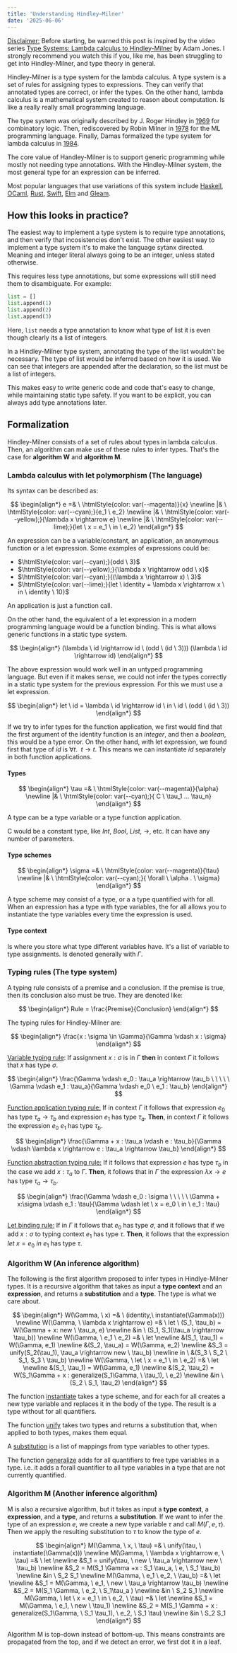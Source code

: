 ```yaml
---
title: 'Understanding Hindley–Milner'
date: '2025-06-06'
---
```


<u>Disclaimer:</u> Before starting, be warned this post is inspired by the video series [Type Systems: Lambda calculus to Hindley-Milner](https://youtu.be/b5VhYkvOk30?list=PLoyEIY-nZq_uipRkxG79uzAgfqDuHzot-) by Adam Jones. I strongly recommend you watch this if you, like me, has been struggling to get into Hindley-Milner, and type theory in general.

<!-- more -->

Hindley-Milner is a type system for the lambda calculus. A type system is a set of rules for assigning types to expressions. They can verify that annotated types are correct, or infer the types. On the other hand, lambda calculus is a mathematical system created to reason about computation. Is like a really really small programming language.

The type system was originally described by J. Roger Hindley in [1969](https://www.cs.tufts.edu/~nr/cs257/archive/roger-hindley/principal-type-scheme.pdf) for combinatory logic. Then, rediscovered by Robin Milner in [1978](https://homepages.inf.ed.ac.uk/wadler/papers/papers-we-love/milner-type-polymorphism.pdf) for the ML programming language. Finally, Damas formalized the type system for lambda calculus in [1984](https://era.ed.ac.uk/bitstream/handle/1842/13555/Damas1984.Pdf?sequence=1&isAllowed=y).

The core value of Handley-Milner is to support generic programming while mostly not needing type annotations. With the Hindley-Milner system, the most general type for an expression can be inferred.

Most popular languages that use variations of this system include [Haskell](https://www.haskell.org/), [OCaml](https://ocaml.org/), [Rust](https://www.rust-lang.org/), [Swift](https://www.swift.org/),  [Elm](https://elm-lang.org/) and [Gleam](https://gleam.run/).

## How this looks in practice?

The easiest way to implement a type system is to require type annotations, and then verify that incosistencies don't exist. The other easiest way to implement a type system it's to make the language sytanx directed. Meaning and integer literal always going to be an integer, unless stated otherwise. 

This requires less type annotations, but some expressions will still need them to disambiguate. For example:

```python
list = []
list.append(1)
list.append(2)
list.append(3)
```

Here, `list` needs a type annotation to know what type of list it is even though clearly its a list of integers. 

In a Hindley-Milner type system, annotating the type of the list wouldn't be necessary. The type of list would be inferred based on how it is used. We can see that integers are appended after the declaration, so the list must be a list of integers.

This makes easy to write generic code and code that's easy to change, while maintaining static type safety. If you want to be explicit, you can always add type annotations later.

## Formalization

Hindley-Milner consists of a set of rules about types in lambda calculus. Then, an algorithm can make use of these rules to infer types. That's the case for **algorithm W** and **algorithm M**.

### Lambda calculus with let polymorphism (The language)

Its syntax can be described as:

$$
\begin{align*}
e =& \ \htmlStyle{color: var(--magenta)}{x} \newline
  |& \ \htmlStyle{color: var(--cyan);}{e_1 \ e_2} \newline
  |& \ \htmlStyle{color: var(--yellow);}{\lambda x \rightarrow e} \newline
  |& \ \htmlStyle{color: var(--lime);}{let \ x = e_1 \ in \ e_2}
\end{align*}
$$

An expression can be a <span style="color: var(--magenta)">variable/constant</span>,  an <span style="color: var(--cyan)">application</span>, an <span style="color: var(--yellow)">anonymous function</span> or a <span style="color: var(--lime)">let expression</span>. Some examples of expressions could be:

- $\htmlStyle{color: var(--cyan);}{odd \ 3}$
- $\htmlStyle{color: var(--yellow);}{\lambda x \rightarrow odd \ x}$
- $\htmlStyle{color: var(--cyan);}{(\lambda x \rightarrow x) \ 3}$
- $\htmlStyle{color: var(--lime);}{let \ identity = \lambda x \rightarrow x \ in \ identity \ 10}$

An <span style="color: var(--cyan)">application</span> is just a <span style="color: var(--cyan)">function call</span>.

On the other hand, the equivalent of a <span style="color: var(--lime)">let expression</span> in a modern programming language would be a <span style="color: var(--lime)">function binding</span>. This is what allows generic functions in a static type system.

$$
\begin{align*}
(\lambda \ id \rightarrow id \ (odd \ (id \ 3))) (\lambda \ id \rightarrow id)
\end{align*}
$$

The above expression would work well in an untyped programming language. But even if it makes sense, we could not infer the types correctly in a static type system for the previous expression. For this we must use a <span style="color: var(--lime)">let expression</span>.

$$
\begin{align*}
let \ id = \lambda \ id \rightarrow id \ in \ id \ (odd \ (id \ 3))
\end{align*}
$$

If we try to infer types for the function application, we first would find that the first argument of the identity function is an *integer*, and then a *boolean*, this would be a type error. On the other hand, with <span style="color: var(--lime)">let expression</span>, we found first that type of $id$ is $\forall t. \ \ t \rightarrow t$. This means we can instantiate $id$ separately in both function applications.

#### Types

$$
\begin{align*}
\tau =& \ \htmlStyle{color: var(--magenta)}{\alpha} \newline
     |& \ \htmlStyle{color: var(--cyan);}{ C \ \tau_1 ... \tau_n}
\end{align*}
$$

A type can be a <span style="color: var(--magenta)">type variable</span> or a <span style="color: var(--cyan)">type function application</span>. 

<span style="color: var(--cyan)">C</span> would be a constant type, like $Int$, $Bool$, $List$, $\rightarrow$, etc. It can have any number of parameters.

#### Type schemes

$$
\begin{align*}
\sigma =& \ \htmlStyle{color: var(--magenta)}{\tau} \newline
     |& \ \htmlStyle{color: var(--cyan);}{ \forall \ \alpha . \ \sigma}
\end{align*}
$$

A type scheme may consist of a  <span style="color: var(--magenta)">type</span>, or  a <span style="color: var(--cyan)">a type quantified with for all</span>. When an expression has a type with type variables, the for all allows you to instantiate the type variables every time the expression is used.

#### Type context

Is where you store what type different variables have. It's a list of variable to type assignments. Is denoted generally with $\Gamma$.

### Typing rules (The type system)

A typing rule consists of a premise and a conclusion. If the premise is true, then its conclusion also must be true. They are denoted like:

$$
\begin{align*}
Rule = \frac{Premise}{Conclusion}
\end{align*}
$$

The typing rules for Hindley-Milner are:

$$
\begin{align*}
\frac{x : \sigma \in \Gamma}{\Gamma \vdash x : \sigma}
\end{align*}
$$

<u>Variable typing rule</u>: If assignment $x : \sigma$ is in $\Gamma$ **then** in context $\Gamma$ it follows that $x$ has type $\sigma$.

$$
\begin{align*}
\frac{\Gamma \vdash e_0 : \tau_a \rightarrow \tau_b  \ \ \ \ \ \Gamma \vdash e_1 : \tau_a}{\Gamma \vdash e_0 \ e_1 : \tau_b}
\end{align*}
$$

<u>Function application typing rule:</u> If in context $\Gamma$ it follows that expression $e_0$ has type $\tau_a \rightarrow \tau_b$ and expression $e_1$ has type $\tau_a$. **Then**, in context $\Gamma$ it follows the expression $e_0 \ e_1$ has type $\tau_b$.

$$
\begin{align*}
\frac{\Gamma + x : \tau_a \vdash e : \tau_b}{\Gamma \vdash \lambda x \rightarrow e : \tau_a \rightarrow \tau_b}
\end{align*}
$$

<u>Function abstraction typing rule:</u> If it follows that expression $e$ has type $\tau_b$ in the case we add $x : \tau_a$ to $\Gamma$. **Then**, it follows that in $\Gamma$ the expression $\lambda x \rightarrow e$ has type $\tau_a \rightarrow \tau_b$.

$$
\begin{align*}
\frac{\Gamma \vdash e_0 : \sigma \ \ \ \ \ \Gamma + x:\sigma \vdash e_1 : \tau}{\Gamma \vdash let \ x = e_0 \ in \ e_1 : \tau}
\end{align*}
$$

<u>Let binding rule:</u> If in $\Gamma$ it follows that $e_0$ has type $\sigma$, and it follows that if we add $x : \sigma$ to typing context $e_1$ has type $\tau$. **Then**, it follows that the expression $let \ x = e_0 \ in \ e_1$ has type $\tau$.

### Algorithm W (An inference algorithm)

The following is the first algorithm proposed to infer types in Hindlye-Milner types. It is a recursive algorithm that takes as input a **type context** and an **expression**, and returns a **substitution** and a **type**. The type is what we care about.

$$
\begin{align*}
W(\Gamma, \ x) =& \ (identity,\ instantiate(\Gamma(x))) \newline
W(\Gamma, \ \lambda x \rightarrow e) =& \ let \ (S_1, \tau_b) = W(\Gamma + x: new \ \tau_a, e) \newline
                                      &in \ (S_1, S_1(\tau_a \rightarrow \tau_b)) \newline
W(\Gamma, \ e_1 \ e_2) =& \ let \newline
								&(S_1, \tau_1) = W(\Gamma, e_1) \newline
                                &(S_2, \tau_a) = W(\Gamma, e_2) \newline
                                &S_3 = unify(S_2(\tau_1), \tau_a \rightarrow new \ \tau_b) \newline
                                in \ &(S_3 \ S_2 \ S_1, S_3 \ \tau_b) \newline
W(\Gamma, \ let \ x = e_1 \ in \ e_2) =& \ let \newline
                                     &(S_1, \tau_1) = W(\Gamma, e_1) \newline
                                     &(S_2, \tau_2) = W(S_1\Gamma + x : generalize(S_1\Gamma, \ \tau_1), \ e_2) \newline
                                     &in \ (S_2 \ S_1, \tau_2)
\end{align*}
$$

The function <u>instantiate</u> takes a type scheme, and for each for all creates a new type variable and replaces it in the body of the type. The result is a type without for all quantifiers.

The function <u>unify</u> takes two types and returns a substitution that, when applied to both types, makes them equal.

A <u>substitution</u> is a list of mappings from type variables to other types.

The function <u>generalize</u> adds for all quantifiers to free type variables in a type. i.e. it adds a forall quantifier to all type variables in a type that are not currently quantified.

### Algorithm M (Another inference algorithm)

M is also a recursive algorithm, but it takes as input a **type context**, a **expression**, and a **type**, and returns a **substitution**. If we want to infer the type of an expression $e$, we create a new type variable $\tau$ and call $M(\Gamma, e, \tau)$. Then we apply the resulting substitution to $\tau$ to know the type of $e$.

$$
\begin{align*}
M(\Gamma, \ x, \ \tau) =& \ unify(\tau, \ instantiate(\Gamma(x))) \newline
M(\Gamma, \ \lambda x \rightarrow e, \ \tau) =& \ let \newline
	                                         &S_1 = unify(\tau, \ new \ \tau_a \rightarrow new \ \tau_b) \newline
	                                         &S_2 = M(S_1 \Gamma +x : S_1 \tau_a, \ e, \ S_1 \tau_b) \newline
                                             &in \ S_2 S_1 \newline 
M(\Gamma, \ e_1 \ e_2, \ \tau_b) =& \ let \newline
                                 &S_1 = M(\Gamma, \ e_1, \ new  \ \tau_a \rightarrow \tau_b) \newline
                                 &S_2 = M(S_1 \Gamma, \ e_2, \ S_1\tau_a ) \newline
                                 &in \ S_2 S_1 \newline
M(\Gamma, \ let \ x = e_1 \ in \ e_2, \ \tau) =& \ let \newline
                                               &S_1 = M(\Gamma, \ e_1, \ new  \ \tau_1) \newline
                                               &S_2 = M(S_1 \Gamma + x : generalize(S_1\Gamma, \ S_1 \tau_1), \ e_2, \ S_1 \tau) \newline
                                               &in \ S_2 S_1
\end{align*}
$$

Algorithm M is top-down instead of bottom-up. This means constraints are propagated from the top, and if we detect an error, we first dot it in a leaf.
